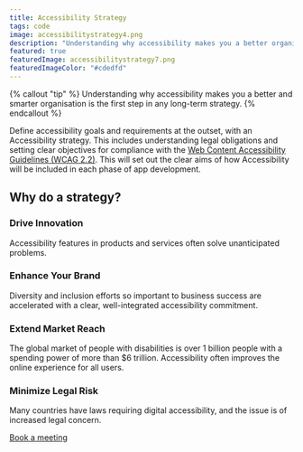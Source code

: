 ```yaml
---
title: Accessibility Strategy
tags: code
image: accessibilitystrategy4.png
description: "Understanding why accessibility makes you a better organisation, is the first step in any long-term strategy."
featured: true
featuredImage: accessibilitystrategy7.png
featuredImageColor: "#cdedfd"
---
```


{% callout "tip" %}
Understanding why accessibility makes you a better and smarter organisation is the first step in any long-term strategy.
{% endcallout %}

Define accessibility goals and requirements at the outset, with an Accessibility strategy. This includes understanding legal obligations and setting clear objectives for compliance with the [Web Content Accessibility Guidelines (WCAG 2.2)](https://www.w3.org/TR/WCAG22/). This will set out the clear aims of how Accessibility will be included in each phase of app development.

## Why do a strategy?

### Drive Innovation
Accessibility features in products and services often solve unanticipated problems.

### Enhance Your Brand 
Diversity and inclusion efforts so important to business success are accelerated with a clear, well-integrated accessibility commitment.

### Extend Market Reach
The global market of people with disabilities is over 1 billion people with a spending power of more than $6 trillion. Accessibility often improves the online experience for all users.

### Minimize Legal Risk
Many countries have laws requiring digital accessibility, and the issue is of increased legal concern.

<a href="https://calendly.com/jaffamonkeyltd/intro-call" class="btn btn--primary" target="_blank" rel="noopener noreferrer">Book a meeting</a>